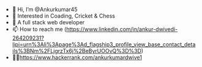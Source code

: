 - 👋 Hi, I’m @Ankurkumar45
- 👀 Interested in Coading, Cricket & Chess
- 🌱 A full stack web developer 
- 📫 How to reach me (https://www.linkedin.com/in/ankur-dwivedi-264209231?lipi=urn%3Ali%3Apage%3Ad_flagship3_profile_view_base_contact_details%3BNm%2FLjgrzTx6j%2BeByrUOOvQ%3D%3D)
- 👨‍💻https://www.hackerrank.com/ankurkumardwive1
